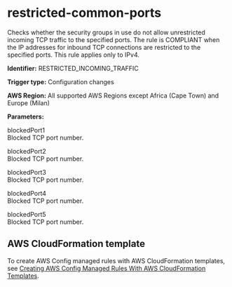 # restricted\-common\-ports<a name="restricted-common-ports"></a>

Checks whether the security groups in use do not allow unrestricted incoming TCP traffic to the specified ports\. The rule is COMPLIANT when the IP addresses for inbound TCP connections are restricted to the specified ports\. This rule applies only to IPv4\.  

**Identifier:** RESTRICTED\_INCOMING\_TRAFFIC

**Trigger type:** Configuration changes

**AWS Region:** All supported AWS Regions except Africa \(Cape Town\) and Europe \(Milan\)

**Parameters:**

 blockedPort1   
 Blocked TCP port number\. 

 blockedPort2   
 Blocked TCP port number\. 

 blockedPort3   
 Blocked TCP port number\. 

 blockedPort4   
 Blocked TCP port number\. 

 blockedPort5   
 Blocked TCP port number\. 

## AWS CloudFormation template<a name="w22aac11c29c17d267c15"></a>

To create AWS Config managed rules with AWS CloudFormation templates, see [Creating AWS Config Managed Rules With AWS CloudFormation Templates](aws-config-managed-rules-cloudformation-templates.md)\.